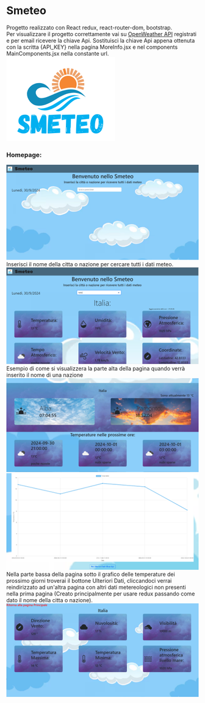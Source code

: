<h1>Smeteo</h1>
Progetto realizzato con React redux, react-router-dom, bootstrap. <br>
Per visualizzare il progetto correttamente vai su <a href="https://home.openweathermap.org/users/sign_in">OpenWeather API</a> registrati e per email ricevere la chiave Api.
Sostituisci la chiave Api appena ottenuta con la scritta {API_KEY} nella pagina MoreInfo.jsx e nel components MainComponents.jsx nella constante url.
<img src="./react-meteo/src/img/Smeteo.png">
<h3>Homepage:</h3>
<img src="./react-meteo/src/img/Smeteo-Homepage.PNG">
Inserisci il nome della citta o nazione per cercare tutti i dati meteo.
<img src="./react-meteo/src/img/SmeteoItaliaUp.PNG">
Esempio di come si visualizzera la parte alta della pagina quando verrà inserito il nome di una nazione
<img src="./react-meteo/src/img/SmeteoItaliaCenter.PNG">
<img src="./react-meteo/src/img/SmeteoItaliaDown.PNG">
Nella parte bassa della pagina sotto il grafico delle temperature dei prossimo giorni troverai il bottone Ulteriori Dati, cliccandoci verrai reindirizzato ad un'altra pagina con altri dati metereologici non presenti nella prima pagina (Creato principalmente per usare redux passando come dato il nome della citta o nazione).
<img src="./react-meteo/src/img/SmeteoUlterioriInformazioni.PNG">